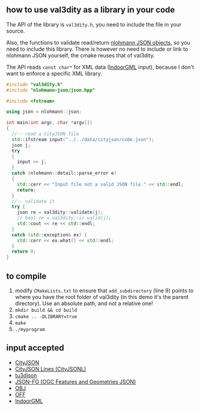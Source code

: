 
## how to use val3dity as a library in your code

The API of the library is `val3dity.h`, you need to include the file in your source.

Also, the functions to validate read/return [nlohmann JSON objects](https://github.com/nlohmann/json), so you need to include this library. 
There is however no need to include or link to nlohmann JSON yourself, the cmake reuses that of val3dity.

The API reads `const char*` for XML data ([IndoorGML](http://indoorgml.net/) input), because I don't want to enforce a specific XML library.


```cpp
#include "val3dity.h" 
#include "nlohmann-json/json.hpp"

#include <fstream>

using json = nlohmann::json;

int main(int argc, char *argv[])
{
  //-- read a CityJSON file
  std::ifstream input("../../data/cityjson/cube.json");
  json j;
  try 
  {
    input >> j;
  }
  catch (nlohmann::detail::parse_error e) 
  {
    std::cerr << "Input file not a valid JSON file." << std::endl;
    return;
  }
  //-- validate it
  try {
    json re = val3dity::validate(j);
    // bool re = val3dity::is_valid(j); 
    std::cout << re << std::endl;
  }
  catch (std::exception& ex) {
    std::cerr << ex.what() << std::endl;
  }
  return 0;
}
```


## to compile

1. modify `CMakeLists.txt` to ensure that `add_subdirectory` (line 9) points to where you have the root folder of val3dity (in this demo it's the parent directory). Use an absolute path, and not a relative one!
1. `mkdir build && cd build`
1. `cmake .. -DLIBRARY=true`
1. `make`
1. `./myprogram`


## input accepted

  - [CityJSON](http://www.cityjson.org)
  - [CityJSON Lines (CityJSONL)](https://www.cityjson.org/specs/#text-sequences-and-streaming-with-cityjsonfeature)
  - [tu3djson](https://github.com/tudelft3d/tu3djson)
  - [JSON-FG (OGC Features and Geometries JSON)](https://github.com/opengeospatial/ogc-feat-geo-json)
  - [OBJ](https://en.wikipedia.org/wiki/Wavefront_.obj_file)
  - [OFF](https://en.wikipedia.org/wiki/OFF_(file_format))
  - [IndoorGML](http://indoorgml.net/)

